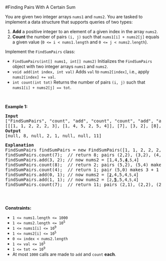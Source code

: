 #Finding Pairs With A Certain Sum
<p>You are given two integer arrays <code>nums1</code> and <code>nums2</code>. You are tasked to implement a data structure that supports queries of two types:</p>
<ol>
<li><strong>Add</strong> a positive integer to an element of a given index in the array <code>nums2</code>.</li>
<li><strong>Count</strong> the number of pairs <code>(i, j)</code> such that <code>nums1[i] + nums2[j]</code> equals a given value (<code>0 &lt;= i &lt; nums1.length</code> and <code>0 &lt;= j &lt; nums2.length</code>).</li>
</ol>
<p>Implement the <code>FindSumPairs</code> class:</p>
<ul>
<li><code>FindSumPairs(int[] nums1, int[] nums2)</code> Initializes the <code>FindSumPairs</code> object with two integer arrays <code>nums1</code> and <code>nums2</code>.</li>
<li><code>void add(int index, int val)</code> Adds <code>val</code> to <code>nums2[index]</code>, i.e., apply <code>nums2[index] += val</code>.</li>
<li><code>int count(int tot)</code> Returns the number of pairs <code>(i, j)</code> such that <code>nums1[i] + nums2[j] == tot</code>.</li>
</ul>
<p> </p>
<p><strong class="example">Example 1:</strong></p>
<pre><strong>Input</strong>
["FindSumPairs", "count", "add", "count", "count", "add", "add", "count"]
[[[1, 1, 2, 2, 2, 3], [1, 4, 5, 2, 5, 4]], [7], [3, 2], [8], [4], [0, 1], [1, 1], [7]]
<strong>Output</strong>
[null, 8, null, 2, 1, null, null, 11]
<p><strong>Explanation</strong>
FindSumPairs findSumPairs = new FindSumPairs([1, 1, 2, 2, 2, 3], [1, 4, 5, 2, 5, 4]);
findSumPairs.count(7);  // return 8; pairs (2,2), (3,2), (4,2), (2,4), (3,4), (4,4) make 2 + 5 and pairs (5,1), (5,5) make 3 + 4
findSumPairs.add(3, 2); // now nums2 = [1,4,5,<strong><u>4</u></strong><code>,5,4</code>]
findSumPairs.count(8);  // return 2; pairs (5,2), (5,4) make 3 + 5
findSumPairs.count(4);  // return 1; pair (5,0) makes 3 + 1
findSumPairs.add(0, 1); // now nums2 = [<strong><u><code>2</code></u></strong>,4,5,4<code>,5,4</code>]
findSumPairs.add(1, 1); // now nums2 = [<code>2</code>,<strong><u>5</u></strong>,5,4<code>,5,4</code>]
findSumPairs.count(7);  // return 11; pairs (2,1), (2,2), (2,4), (3,1), (3,2), (3,4), (4,1), (4,2), (4,4) make 2 + 5 and pairs (5,3), (5,5) make 3 + 4
</pre></p>
<p> </p>
<p><strong>Constraints:</strong></p>
<ul>
<li><code>1 &lt;= nums1.length &lt;= 1000</code></li>
<li><code>1 &lt;= nums2.length &lt;= 10<sup>5</sup></code></li>
<li><code>1 &lt;= nums1[i] &lt;= 10<sup>9</sup></code></li>
<li><code>1 &lt;= nums2[i] &lt;= 10<sup>5</sup></code></li>
<li><code>0 &lt;= index &lt; nums2.length</code></li>
<li><code>1 &lt;= val &lt;= 10<sup>5</sup></code></li>
<li><code>1 &lt;= tot &lt;= 10<sup>9</sup></code></li>
<li>At most <code>1000</code> calls are made to <code>add</code> and <code>count</code> <strong>each</strong>.</li>
</ul>
